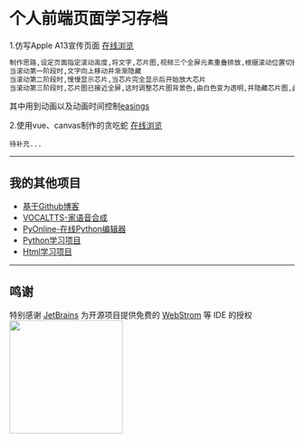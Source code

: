 # 个人前端页面学习存档

1.仿写Apple A13宣传页面 [在线浏览](https://0fengzi0.github.io/My_Html_Study/A13.html)
```markdown
制作思路,设定页面指定滚动高度,将文字,芯片图,视频三个全屏元素重叠排放,根据滚动位置切换
当滚动第一阶段时,文字向上移动并渐渐隐藏
当滚动第二阶段时,慢慢显示芯片,当芯片完全显示后开始放大芯片
当滚动第三阶段时,芯片图已接近全屏,这时调整芯片图背景色,由白色变为透明,并隐藏芯片图,此时底层视频完全显示
```
其中用到动画以及动画时间控制[easings](https://easings.net/)

2.使用vue、canvas制作的贪吃蛇 [在线浏览](https://0fengzi0.github.io/My_Html_Study/snake_canvas.html)
```
待补充...
```
------------------
## 我的其他项目

- [基于Github博客](https://github.com/0fengzi0/G-Blog)
- [VOCALTTS-家语音合成](https://github.com/0fengzi0/vocaltts-html)
- [PyOnline-在线Python编辑器](https://github.com/0fengzi0/PyOnline-dist)
- [Python学习项目](https://github.com/0fengzi0/My_Python_Study)
- [Html学习项目](https://github.com/0fengzi0/My_Html_Study)

--------------
## 鸣谢

特别感谢 [JetBrains](https://www.jetbrains.com/?from=VOCALTTS) 为开源项目提供免费的 [WebStrom](https://www.jetbrains.com/?from=VOCALTTS) 等 IDE 的授权  
[<img src="https://s1.ax1x.com/2020/08/13/az4yMF.png" width="200"/>](https://www.jetbrains.com/?from=mirai)

